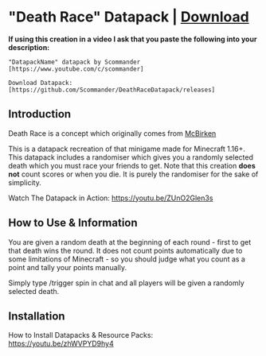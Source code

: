 # "Death Race" Datapack | [Download](https://github.com/Scommander/DeathRaceDatapack/releases)

**If using this creation in a video I ask that you paste the following into your description:**

    "DatapackName" datapack by Scommander [https://www.youtube.com/c/scommander]

    Download Datapack: [https://github.com/Scommander/DeathRaceDatapack/releases]

## Introduction

Death Race is a concept which originally comes from [McBirken](https://youtu.be/5jS1Ku63wTs)

This is a datapack recreation of that minigame made for Minecraft 1.16+. This datapack includes a randomiser which gives you a randomly selected death which you must race your friends to get. Note that this creation **does not** count scores or when you die. It is purely the randomiser for the sake of simplicity.

Watch The Datapack in Action: https://youtu.be/ZUnO2Glen3s

## How to Use & Information

You are given a random death at the beginning of each round - first to get that death wins the round. It does not count points automatically due to some limitations of Minecraft - so you should judge what you count as a point and tally your points manually.

Simply type /trigger spin in chat and all players will be given a randomly selected death.

## Installation

How to Install Datapacks & Resource Packs: https://youtu.be/zhWVPYD9hy4
